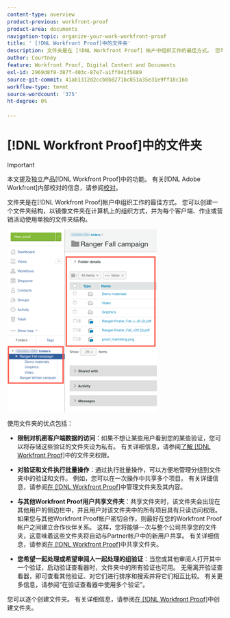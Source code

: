 ```yaml
---
content-type: overview
product-previous: workfront-proof
product-area: documents
navigation-topic: organize-your-work-workfront-proof
title: ' [!DNL Workfront Proof]中的文件夹'
description: 文件夹是在 [!DNL Workfront Proof] 帐户中组织工作的最佳方式。 您可以创建一个文件夹结构，以镜像文件夹在计算机上的组织方式，并为每个客户端、作业或营销活动使用单独的文件夹结构。
author: Courtney
feature: Workfront Proof, Digital Content and Documents
exl-id: 2969d8f8-387f-403c-87e7-a1ff041f5089
source-git-commit: 41ab1312d2ccb8b8271bc851a35e31e9ff18c16b
workflow-type: tm+mt
source-wordcount: '375'
ht-degree: 0%

---
```


# [!DNL Workfront Proof]中的文件夹

>[!IMPORTANT]
>
>本文提及独立产品[!DNL Workfront Proof]中的功能。 有关[!DNL Adobe Workfront]内部校对的信息，请参阅[校对](../../../review-and-approve-work/proofing/proofing.md)。

文件夹是在[!DNL Workfront Proof]帐户中组织工作的最佳方式。 您可以创建一个文件夹结构，以镜像文件夹在计算机上的组织方式，并为每个客户端、作业或营销活动使用单独的文件夹结构。

![文件夹.png](assets/folders-350x425.png)

使用文件夹的优点包括：

* **限制对机密客户端数据的访问**：如果不想让某些用户看到您的某些验证，您可以将存储这些验证的文件夹设为私有。 有关详细信息，请参阅[了解 [!DNL Workfront Proof]](../../../workfront-proof/wp-work-proofsfiles/organize-your-work/folder-permissions.md)中的文件夹权限。

* **对验证和文件执行批量操作**：通过执行批量操作，可以方便地管理分组到文件夹中的验证和文件。 例如，您可以在一次操作中共享多个项目。 有关详细信息，请参阅[在 [!DNL Workfront Proof]](../../../workfront-proof/wp-work-proofsfiles/organize-your-work/manage-folders-and-contents.md)中管理文件夹及其内容。

* **与其他Workfront Proof用户共享文件夹**：共享文件夹时，该文件夹会出现在其他用户的侧边栏中，并且用户对该文件夹中的所有项目具有只读访问权限。 如果您与其他Workfront Proof帐户密切合作，则最好在您的Workfront Proof帐户之间建立合作伙伴关系。 这样，您将能够一次与整个公司共享您的文件夹，这意味着这些文件夹将自动与Partner帐户中的新用户共享。 有关详细信息，请参阅[在 [!DNL Workfront Proof]](../../../workfront-proof/wp-work-proofsfiles/organize-your-work/share-folders.md)中共享文件夹。

* **您希望一起处理或希望审阅人一起处理的组验证**：当您或其他审阅人打开其中一个验证，启动验证查看器时，文件夹中的所有验证也可用。 无需离开验证查看器，即可查看其他验证、对它们进行排序和搜索并将它们相互比较。 有关更多信息，请参阅“在验证查看器中使用多个验证”。

您可以逐个创建文件夹。 有关详细信息，请参阅[在 [!DNL Workfront Proof]](../../../workfront-proof/wp-work-proofsfiles/organize-your-work/create-folders.md)中创建文件夹。
